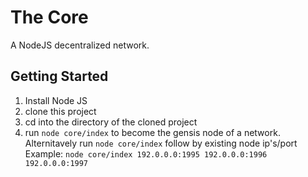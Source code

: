 # The Core
A NodeJS decentralized network.

## Getting Started
1. Install Node JS
2. clone this project
3. cd into the directory of the cloned project
4. run `node core/index` to become the gensis node of a network. Alternitavely run `node core/index` follow by existing node ip's/port
Example: `node core/index 192.0.0.0:1995 192.0.0.0:1996 192.0.0.0:1997`